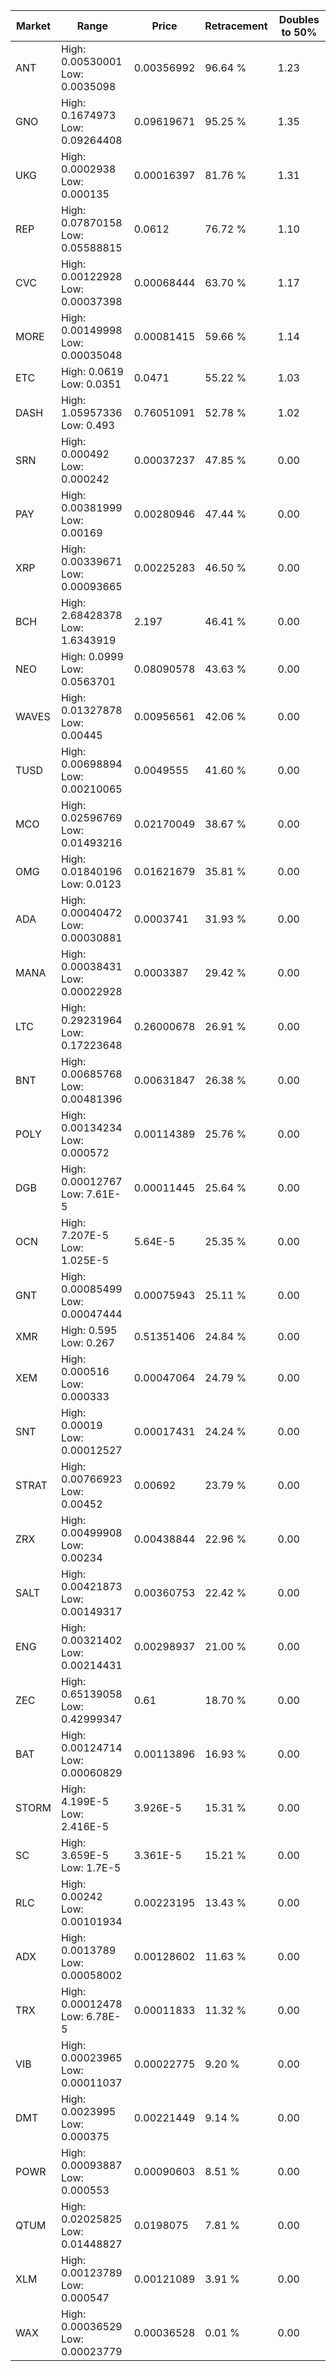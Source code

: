 | Market | Range | Price| Retracement | Doubles to 50% |
| --- | --- | --- | --- | --- |
| ANT | High: 0.00530001<br />Low: 0.0035098 | 0.00356992 | 96.64 % | 1.23 |
| GNO | High: 0.1674973<br />Low: 0.09264408 | 0.09619671 | 95.25 % | 1.35 |
| UKG | High: 0.0002938<br />Low: 0.000135 | 0.00016397 | 81.76 % | 1.31 |
| REP | High: 0.07870158<br />Low: 0.05588815 | 0.0612 | 76.72 % | 1.10 |
| CVC | High: 0.00122928<br />Low: 0.00037398 | 0.00068444 | 63.70 % | 1.17 |
| MORE | High: 0.00149998<br />Low: 0.00035048 | 0.00081415 | 59.66 % | 1.14 |
| ETC | High: 0.0619<br />Low: 0.0351 | 0.0471 | 55.22 % | 1.03 |
| DASH | High: 1.05957336<br />Low: 0.493 | 0.76051091 | 52.78 % | 1.02 |
| SRN | High: 0.000492<br />Low: 0.000242 | 0.00037237 | 47.85 % | 0.00 |
| PAY | High: 0.00381999<br />Low: 0.00169 | 0.00280946 | 47.44 % | 0.00 |
| XRP | High: 0.00339671<br />Low: 0.00093665 | 0.00225283 | 46.50 % | 0.00 |
| BCH | High: 2.68428378<br />Low: 1.6343919 | 2.197 | 46.41 % | 0.00 |
| NEO | High: 0.0999<br />Low: 0.0563701 | 0.08090578 | 43.63 % | 0.00 |
| WAVES | High: 0.01327878<br />Low: 0.00445 | 0.00956561 | 42.06 % | 0.00 |
| TUSD | High: 0.00698894<br />Low: 0.00210065 | 0.0049555 | 41.60 % | 0.00 |
| MCO | High: 0.02596769<br />Low: 0.01493216 | 0.02170049 | 38.67 % | 0.00 |
| OMG | High: 0.01840196<br />Low: 0.0123 | 0.01621679 | 35.81 % | 0.00 |
| ADA | High: 0.00040472<br />Low: 0.00030881 | 0.0003741 | 31.93 % | 0.00 |
| MANA | High: 0.00038431<br />Low: 0.00022928 | 0.0003387 | 29.42 % | 0.00 |
| LTC | High: 0.29231964<br />Low: 0.17223648 | 0.26000678 | 26.91 % | 0.00 |
| BNT | High: 0.00685768<br />Low: 0.00481396 | 0.00631847 | 26.38 % | 0.00 |
| POLY | High: 0.00134234<br />Low: 0.000572 | 0.00114389 | 25.76 % | 0.00 |
| DGB | High: 0.00012767<br />Low: 7.61E-5 | 0.00011445 | 25.64 % | 0.00 |
| OCN | High: 7.207E-5<br />Low: 1.025E-5 | 5.64E-5 | 25.35 % | 0.00 |
| GNT | High: 0.00085499<br />Low: 0.00047444 | 0.00075943 | 25.11 % | 0.00 |
| XMR | High: 0.595<br />Low: 0.267 | 0.51351406 | 24.84 % | 0.00 |
| XEM | High: 0.000516<br />Low: 0.000333 | 0.00047064 | 24.79 % | 0.00 |
| SNT | High: 0.00019<br />Low: 0.00012527 | 0.00017431 | 24.24 % | 0.00 |
| STRAT | High: 0.00766923<br />Low: 0.00452 | 0.00692 | 23.79 % | 0.00 |
| ZRX | High: 0.00499908<br />Low: 0.00234 | 0.00438844 | 22.96 % | 0.00 |
| SALT | High: 0.00421873<br />Low: 0.00149317 | 0.00360753 | 22.42 % | 0.00 |
| ENG | High: 0.00321402<br />Low: 0.00214431 | 0.00298937 | 21.00 % | 0.00 |
| ZEC | High: 0.65139058<br />Low: 0.42999347 | 0.61 | 18.70 % | 0.00 |
| BAT | High: 0.00124714<br />Low: 0.00060829 | 0.00113896 | 16.93 % | 0.00 |
| STORM | High: 4.199E-5<br />Low: 2.416E-5 | 3.926E-5 | 15.31 % | 0.00 |
| SC | High: 3.659E-5<br />Low: 1.7E-5 | 3.361E-5 | 15.21 % | 0.00 |
| RLC | High: 0.00242<br />Low: 0.00101934 | 0.00223195 | 13.43 % | 0.00 |
| ADX | High: 0.0013789<br />Low: 0.00058002 | 0.00128602 | 11.63 % | 0.00 |
| TRX | High: 0.00012478<br />Low: 6.78E-5 | 0.00011833 | 11.32 % | 0.00 |
| VIB | High: 0.00023965<br />Low: 0.00011037 | 0.00022775 | 9.20 % | 0.00 |
| DMT | High: 0.0023995<br />Low: 0.000375 | 0.00221449 | 9.14 % | 0.00 |
| POWR | High: 0.00093887<br />Low: 0.000553 | 0.00090603 | 8.51 % | 0.00 |
| QTUM | High: 0.02025825<br />Low: 0.01448827 | 0.0198075 | 7.81 % | 0.00 |
| XLM | High: 0.00123789<br />Low: 0.000547 | 0.00121089 | 3.91 % | 0.00 |
| WAX | High: 0.00036529<br />Low: 0.00023779 | 0.00036528 | 0.01 % | 0.00 |
